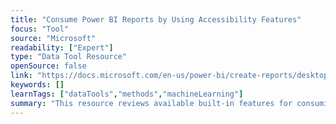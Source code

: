 ```yaml
---
title: "Consume Power BI Reports by Using Accessibility Features"
focus: "Tool"
source: "Microsoft"
readability: ["Expert"]
type: "Data Tool Resource"
openSource: false
link: "https://docs.microsoft.com/en-us/power-bi/create-reports/desktop-accessibility-consuming-tools"
keywords: []
learnTags: ["dataTools","methods","machineLearning"]
summary: "This resource reviews available built-in features for consuming and interacting with Power BI reports, including keyboard navigation, use with screen readers, and high contrast modes. "
---
```


